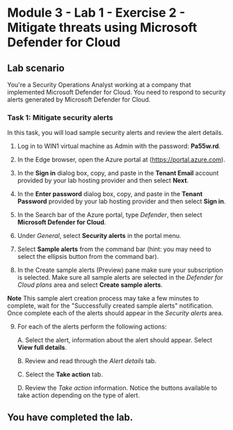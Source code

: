 # Module 3 - Lab 1 - Exercise 2 - Mitigate threats using Microsoft Defender for Cloud

## Lab scenario

You're a Security Operations Analyst working at a company that implemented Microsoft Defender for Cloud. You need to respond to security alerts generated by Microsoft Defender for Cloud.

### Task 1: Mitigate security alerts

In this task, you will load sample security alerts and review the alert details.

1. Log in to WIN1 virtual machine as Admin with the password: **Pa55w.rd**.  

2. In the Edge browser, open the Azure portal at (https://portal.azure.com).

3. In the **Sign in** dialog box, copy, and paste in the **Tenant Email** account provided by your lab hosting provider and then select **Next**.

4. In the **Enter password** dialog box, copy, and paste in the **Tenant Password** provided by your lab hosting provider and then select **Sign in**.

5. In the Search bar of the Azure portal, type *Defender*, then select **Microsoft Defender for Cloud**.

6. Under *General*, select **Security alerts** in the portal menu.

7. Select **Sample alerts** from the command bar (hint: you may need to select the ellipsis button from the command bar).

8. In the Create sample alerts (Preview) pane make sure your subscription is selected.  Make sure all sample alerts are selected in the *Defender for Cloud plans* area and select **Create sample alerts**.  

**Note** This sample alert creation process may take a few minutes to complete, wait for the "Successfully created sample alerts" notification. Once complete each of the alerts should appear in the *Security alerts* area.

9. For each of the alerts perform the following actions:

    A. Select the alert, information about the alert should appear.  Select **View full details**.

    B. Review and read through the *Alert details* tab.

    C. Select the **Take action** tab.

    D. Review the *Take action* information. Notice the buttons available to take action depending on the type of alert.

## You have completed the lab.
